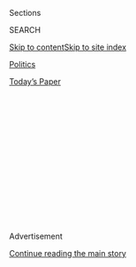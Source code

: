 <div id="app">

<div>

<div>

<div>

<div class="NYTAppHideMasthead css-1q2w90k e1suatyy0">

<div class="section css-ui9rw0 e1suatyy2">

<div class="css-eph4ug er09x8g0">

<div class="css-6n7j50">

</div>

<span class="css-1dv1kvn">Sections</span>

<div class="css-10488qs">

<span class="css-1dv1kvn">SEARCH</span>

</div>

[Skip to content](#site-content)[Skip to site
index](#site-index)

</div>

<div id="masthead-section-label" class="css-1wr3we4 eaxe0e00">

[Politics](https://www.nytimes3xbfgragh.onion/section/politics)

</div>

<div class="css-10698na e1huz5gh0">

</div>

</div>

<div id="masthead-bar-one" class="section hasLinks css-15hmgas e1csuq9d3">

<div class="css-uqyvli e1csuq9d0">

</div>

<div class="css-1uqjmks e1csuq9d1">

</div>

<div class="css-9e9ivx">

[](https://myaccount.nytimes3xbfgragh.onion/auth/login?response_type=cookie&client_id=vi)

</div>

<div class="css-1bvtpon e1csuq9d2">

[Today’s
Paper](https://www.nytimes3xbfgragh.onion/section/todayspaper)

</div>

</div>

</div>

</div>

<div data-aria-hidden="false">

<div id="site-content" data-role="main">

<div>

<div class="css-1aor85t" style="opacity:0.000000001;z-index:-1;visibility:hidden">

<div class="css-1hqnpie">

<div class="css-epjblv">

<span class="css-17xtcya">[Politics](/section/politics)</span><span class="css-x15j1o">|</span><span class="css-fwqvlz">Debbie
Wasserman Schultz to Resign D.N.C.
Post</span>

</div>

<div class="css-k008qs">

<div class="css-1iwv8en">

<span class="css-18z7m18"></span>

<div>

</div>

</div>

<span class="css-1n6z4y">https://nyti.ms/2al9inp</span>

<div class="css-1705lsu">

<div class="css-4xjgmj">

<div class="css-4skfbu" data-role="toolbar" data-aria-label="Social Media Share buttons, Save button, and Comments Panel with current comment count" data-testid="share-tools">

  - 
  - 
  - 
  - 
    
    <div class="css-6n7j50">
    
    </div>

  - 
  - 

</div>

</div>

</div>

</div>

</div>

</div>

<div class="css-13pd83m">

</div>

<div id="top-wrapper" class="css-1sy8kpn">

<div id="top-slug" class="css-l9onyx">

Advertisement

</div>

[Continue reading the main
story](#after-top)

<div class="ad top-wrapper" style="text-align:center;height:100%;display:block;min-height:250px">

<div id="top" class="place-ad" data-position="top" data-size-key="top">

</div>

</div>

<div id="after-top">

</div>

</div>

<div id="sponsor-wrapper" class="css-1hyfx7x">

<div id="sponsor-slug" class="css-19vbshk">

Supported by

</div>

[Continue reading the main
story](#after-sponsor)

<div id="sponsor" class="ad sponsor-wrapper" style="text-align:center;height:100%;display:block">

</div>

<div id="after-sponsor">

</div>

</div>

<div class="css-1vkm6nb ehdk2mb0">

# Debbie Wasserman Schultz to Resign D.N.C. Post

</div>

<div class="css-79elbk" data-testid="photoviewer-wrapper">

<div class="css-z3e15g" data-testid="photoviewer-wrapper-hidden">

</div>

<div class="css-1a48zt4 ehw59r15" data-testid="photoviewer-children">

![<span class="css-16f3y1r e13ogyst0" data-aria-hidden="true">Representative
Debbie Wasserman Schultz of Florida, chairman of the Democratic National
Committee, at a rally for Hillary Clinton and her running mate, Senator
Tim Kaine, in Miami on
Saturday.</span><span class="css-cnj6d5 e1z0qqy90" itemprop="copyrightHolder"><span class="css-1ly73wi e1tej78p0">Credit...</span><span><span>Scott
McIntyre for The New York
Times</span></span></span>](https://static01.graylady3jvrrxbe.onion/images/2016/07/25/us/25dems-web2/25dems-web2-articleLarge.jpg?quality=75&auto=webp&disable=upscale)

</div>

</div>

<div class="css-xt80pu e12qa4dv0">

<div class="css-18e8msd">

<div class="css-vp77d3 epjyd6m0">

<div class="css-1baulvz">

By [<span class="css-1baulvz" itemprop="name">Jonathan
Martin</span>](http://www.nytimes3xbfgragh.onion/by/jonathan-martin) and
[<span class="css-1baulvz last-byline" itemprop="name">Alan
Rappeport</span>](https://www.nytimes3xbfgragh.onion/by/alan-rappeport)

</div>

</div>

  - July 24,
    2016

  - 
    
    <div class="css-4xjgmj">
    
    <div class="css-d8bdto" data-role="toolbar" data-aria-label="Social Media Share buttons, Save button, and Comments Panel with current comment count" data-testid="share-tools">
    
      - 
      - 
      - 
      - 
        
        <div class="css-6n7j50">
        
        </div>
    
      - 
      - 
    
    </div>
    
    </div>

</div>

</div>

<div class="section meteredContent css-1r7ky0e" name="articleBody" itemprop="articleBody">

<div class="css-1fanzo5 StoryBodyCompanionColumn">

<div class="css-53u6y8">

*Follow along with our coverage of the* [*Democratic National
Covention*](http://www.nytimes3xbfgragh.onion/2016/07/25/us/politics/democratic-national-convention.html)*.*

PHILADELPHIA —Democrats arrived at their nominating convention on Sunday
under a cloud of discord as Debbie Wasserman Schultz, the chairwoman of
the Democratic National Committee, abruptly said she was resigning after
a [trove of leaked
emails](http://www.nytimes3xbfgragh.onion/2016/07/23/us/politics/dnc-emails-sanders-clinton.html?ref=politics)
showed party officials conspiring to sabotage the campaign of Senator
Bernie Sanders of Vermont.

The revelation, along with sizable pro-Sanders protests here in the
streets to greet arriving delegates, threatened to undermine the
delicate healing process that followed the contentious fight between Mr.
Sanders and Hillary Clinton. And it raised the prospect that a
convention that was intended to showcase the Democratic Party’s optimism
and unity, in contrast to the Republicans, could be marred by dissension
and disorder.

The day also veered extraordinarily into allegations, not easily
dismissed, that [Russia had a hand in the
leaks](http://www.nytimes3xbfgragh.onion/2016/07/25/us/politics/donald-trump-russia-emails.html "Times aritcle.")
that helped bring down the head of an American political party.

Despite those concerns, Democrats are hoping that focusing on Donald J.
Trump, the Republican nominee, will galvanize the party to rally around
Mrs. Clinton, and on Sunday those efforts received a major boost when
Michael R. Bloomberg, the former Republican and independent mayor of New
York, said he [would endorse
her](http://www.nytimes3xbfgragh.onion/2016/07/25/us/politics/michael-bloomberg-hillary-clinton-dnc.html).

</div>

</div>

<div class="css-1fanzo5 StoryBodyCompanionColumn">

<div class="css-53u6y8">

In her resignation statement, Ms. Wasserman Schultz, a representative
from Florida, said she would continue to fight for Mrs. Clinton from the
sidelines.

“I know that electing Hillary Clinton as our next president is critical
for America’s future,” Ms. Wasserman Schultz said in a statement. “I
look forward to serving as a surrogate for her campaign in Florida and
across the country to ensure her victory.”

She added, “Going forward, the best way for me to accomplish those goals
is to step down as party chair at the end of this convention.”

Donna Brazile, a vice chairwoman of the Democratic National Committee,
will be the interim chairwoman through the election, the committee said.

</div>

</div>

<div class="css-1fanzo5 StoryBodyCompanionColumn">

<div class="css-53u6y8">

Ms. Wasserman Schultz has faced a flurry of negative stories during her
five-year tenure as the committee’s chairwoman, with critics charging
that she was more focused on promoting her career than on the party, but
she had resisted calls to
quit.

</div>

</div>

<div class="css-1sngw6j">

[](https://www.nytimes3xbfgragh.onion/interactive/2016/us/elections/polls.html)

<div class="css-1eoytci">

![](https://static01.graylady3jvrrxbe.onion/images/2016/06/15/us/elections/polls-1466014214178/polls-1466014214178-articleLarge-v2.jpg)

</div>

<div class="css-1rha1bf">

## Latest Election Polls 2016

Get the latest national and state polls on the presidential election
between Hillary Clinton and Donald J. Trump.

</div>

</div>

<div class="css-1fanzo5 StoryBodyCompanionColumn">

<div class="css-53u6y8">

Ms. Wasserman Schultz announced her resignation after a private meeting
with advisers and senior aides to Mrs. Clinton at a hotel here a day
before the party’s convention was set to begin. She had faced growing
calls for her resignation over the weekend.

“In politics, you need to not only know when to draw your sword, but
also when to fall on it,” said James Carville, a longtime friend and
adviser to the Clintons.

The breach of the Democratic committee’s emails, made public on Friday
[by WikiLeaks](https://wikileaks.com/dnc-emails/), [offered undeniable
evidence](http://www.nytimes3xbfgragh.onion/2016/07/23/us/politics/dnc-emails-sanders-clinton.html)
of what Mr. Sanders’s supporters had complained about for much of the
senator’s contentious primary contest with Mrs. Clinton: that the party
was effectively an arm of Mrs. Clinton’s campaign. The messages showed
members of the committee’s communications team musing about pushing the
narrative that the Sanders campaign was inept and trying to raise
questions publicly about whether he was an atheist.

Mr. Sanders said the situation was an “outrage” on Sunday before the
resignation was announced, and called for Ms. Wasserman Schultz to step
down. Afterward, he said it was the right decision.

“The party leadership must also always remain impartial in the
presidential nominating process, something which did not occur in the
2016 race,” he said in a statement.

Mrs. Clinton’s campaign aides ignored questions as they quickly left a
hotel a few minutes after the resignation was announced. Ms. Brazile
emerged soon after the Clinton aides had left and said in a brief
interview that Ms. Wasserman Schultz had called her Sunday afternoon and
asked her to come to the hotel where the Florida delegation was staying.

</div>

</div>

<div class="css-1fanzo5 StoryBodyCompanionColumn">

<div class="css-53u6y8">

Convention organizers had expressed nervousness on Sunday about the
specter of Ms. Wasserman Schultz appearing onstage at all during the
four-day convention. They were worried that what they intended to be a
well-choreographed event, which officials hoped would contrast with the
sometimes chaotic Republican National Convention, could be marred by Mr.
Sanders’s backers booing and heckling her.

Ms. Wasserman Schultz recognized the magnitude of the problem on
Saturday and initially planned to offer an apology, one of her advisers
said. But it became clear to her on Sunday that contrition was
insufficient.

Mrs. Clinton’s campaign handled the situation delicately, not wanting
the chairwoman to feel intense pressure and dig in. The Clinton aides
told Ms. Wasserman Schultz the choice to resign was hers to make, but
they gently warned her that she would face jeers from Mr. Sanders’s
supporters this week in the convention hall, said the adviser to Ms.
Wasserman Schultz, who requested anonymity to discuss private
deliberations.

</div>

</div>

<div class="css-79elbk" data-testid="photoviewer-wrapper">

<div class="css-z3e15g" data-testid="photoviewer-wrapper-hidden">

</div>

<div class="css-1a48zt4 ehw59r15" data-testid="photoviewer-children">

![<span class="css-16f3y1r e13ogyst0" data-aria-hidden="true">A
supporter of Senator Bernie Sanders of Vermont assembled an effigy of
him on Sunday in Philadelphia as demonstrators called for the
resignation of Debbie Wasserman Schultz as the chairwoman of the
Democratic National
Committee.</span><span class="css-cnj6d5 e1z0qqy90" itemprop="copyrightHolder"><span class="css-1ly73wi e1tej78p0">Credit...</span><span>Mark
Makela for The New York
Times</span></span>](https://static01.graylady3jvrrxbe.onion/images/2016/07/25/us/25dems-jp1/25dems-jp1-articleLarge.jpg?quality=75&auto=webp&disable=upscale)

</div>

</div>

<div class="css-1fanzo5 StoryBodyCompanionColumn">

<div class="css-53u6y8">

The nudge was enough to force Ms. Wasserman Schultz’s hand.

The Clinton campaign also suggested on Sunday that [Russia had been
responsible](http://www.nytimes3xbfgragh.onion/2016/07/25/us/politics/donald-trump-russia-emails.html "Times article.")
for the leak as part of an effort to help Mr. Trump, who has made
flattering comments about President Vladimir V. Putin.

The convention will feature a host of prominent attendees, and Monday
will be headlined by speeches by Mr. Sanders and Michelle Obama, the
first lady. President Obama and former President Bill Clinton will
address the delegates later in the week, bringing the kind of
presidential firepower that the Republican convention could not muster
because of opposition to Mr. Trump.

The unexpected decision by Mr. Bloomberg to endorse Mrs. Clinton
reflected his increasing dismay about the rise of Mr. Trump.

</div>

</div>

<div class="css-1fanzo5 StoryBodyCompanionColumn">

<div class="css-53u6y8">

Mr. Sanders’s supporters were elated by Ms. Wasserman Schultz’s
decision, which they said had been long overdue.

“Thank God for WikiLeaks,” said Dan O’Neal, a delegate from Arizona who
was wearing a “Bernie for President” T-shirt. “The party was stacked
from the beginning with Debbie in charge.”

Benjamin T. Jealous, a frequent surrogate for Mr. Sanders and a former
president of the N.A.A.C.P., said on Sunday in Philadelphia that the
move “allows us to heal and move on.”

But many of Mr. Sanders’s backers were not ready to let go, and their
frustration could be seen on the streets here. A large, boisterous crowd
of his supporters, chanting “hell, no, D.N.C., we won’t vote for
Hillary,” [marched toward the site of the Democratic National
Convention](http://www.nytimes3xbfgragh.onion/2016/07/25/us/politics/protests-convention-bernie-sanders-philadelphia.html)
on Sunday afternoon.

The crowd of more than 1,000 people from as far as Seattle and Florida
was much larger than any of the protest marches last week in Cleveland
during the Republican convention.

Further angering some members of the party’s left was [Mrs. Clinton’s
selection of Senator Tim
Kaine](http://www.nytimes3xbfgragh.onion/2016/07/23/us/politics/tim-kaine-hillary-clinton-vice-president.html?action=click&contentCollection=Politics&module=RelatedCoverage&region=Marginalia&pgtype=article)
of Virginia as her running mate, a move that was widely heralded by
establishment Democrats but that provoked some backlash on Sunday from
members of the party who believed he was not sufficiently liberal.

</div>

</div>

<div class="css-1fanzo5 StoryBodyCompanionColumn">

<div class="css-53u6y8">

After the announcement on Friday that Mr. Kaine was joining the ticket,
some die-hard supporters of Mr. Sanders complained that the choice of a
centrist Democrat was evidence that Mrs. Clinton had merely been paying
lip service to the party’s progressive wing. Many were hoping that she
would select Senator Elizabeth Warren of Massachusetts or Senator
Sherrod Brown of Ohio if Mr. Sanders were not the choice.

Norman Solomon, a delegate for Mr. Sanders who coordinates the Bernie
Delegates Network, said that 90 percent of his delegates had found Mr.
Kaine to be an “unacceptable” choice for vice president. Mr. Solomon’s
group arrived early in Philadelphia to make its displeasure known.

“Secretary Clinton must know that her choice of Kaine can only inflame
rather than soothe her relations with the huge constituency of Bernie
supporters,” he said.

Mr. Sanders was conspicuously quiet after the pick was announced before
breaking his silence on Sunday in a CNN interview. While he spoke highly
of Mr. Kaine, he made clear that they had big policy differences.

“Are his political views different than mine? Yes, they are,” Mr.
Sanders said. “He is more conservative than I am.”

Ms. Wasserman Schultz’s decision to resign could help tamp down open
dissent by Sanders delegates at the convention. Immediately after her
announcement, top party leaders praised her work in an effort to show
solidarity on the eve of the four-day event.

“I am grateful to Debbie for getting the Democratic Party to this year’s
historic convention in Philadelphia, and I know that this week’s events
will be a success thanks to her hard work and leadership,” Mrs. Clinton
said.

</div>

</div>

<div class="css-1fanzo5 StoryBodyCompanionColumn">

<div class="css-53u6y8">

Mr. Obama said in a statement, “For the last eight years, Chairwoman
Debbie Wasserman Schultz has had my back.”

As Democrats digested the news, Republicans gloated.

The Republican National Committee sent out headlines that depicted the
Democratic Party in disarray.

Mr. Trump, who spent much of the day egging on supporters of Mr. Sanders
to revolt after the selection of Mr. Kaine, [bragged on
Twitter](https://twitter.com/realDonaldTrump/status/757311921095925760?lang=en)
that he had always known Ms. Wasserman Schultz was “overrated.”

</div>

</div>

<div class="css-cfo9c3">

</div>

<div class="css-1fanzo5 StoryBodyCompanionColumn">

<div class="css-53u6y8">

“The Dems Convention is cracking up, and Bernie is exhausted, no energy
left\!” Mr. Trump wrote.

The fallout from the resignation could jeopardize Ms. Wasserman
Schultz’s seat in Congress, as she faces Tim Canova, a law professor
who supports Mr. Sanders, in a primary election next month.

</div>

</div>

</div>

<div>

</div>

<div>

</div>

<div>

</div>

<div>

<div id="bottom-wrapper" class="css-1ede5it">

<div id="bottom-slug" class="css-l9onyx">

Advertisement

</div>

[Continue reading the main
story](#after-bottom)

<div id="bottom" class="ad bottom-wrapper" style="text-align:center;height:100%;display:block;min-height:90px">

</div>

<div id="after-bottom">

</div>

</div>

</div>

</div>

</div>

## Site Index

<div>

</div>

## Site Information Navigation

  - [© <span>2020</span> <span>The New York Times
    Company</span>](https://help.nytimes3xbfgragh.onion/hc/en-us/articles/115014792127-Copyright-notice)

<!-- end list -->

  - [NYTCo](https://www.nytco.com/)
  - [Contact
    Us](https://help.nytimes3xbfgragh.onion/hc/en-us/articles/115015385887-Contact-Us)
  - [Work with us](https://www.nytco.com/careers/)
  - [Advertise](https://nytmediakit.com/)
  - [T Brand Studio](http://www.tbrandstudio.com/)
  - [Your Ad
    Choices](https://www.nytimes3xbfgragh.onion/privacy/cookie-policy#how-do-i-manage-trackers)
  - [Privacy](https://www.nytimes3xbfgragh.onion/privacy)
  - [Terms of
    Service](https://help.nytimes3xbfgragh.onion/hc/en-us/articles/115014893428-Terms-of-service)
  - [Terms of
    Sale](https://help.nytimes3xbfgragh.onion/hc/en-us/articles/115014893968-Terms-of-sale)
  - [Site
    Map](https://spiderbites.nytimes3xbfgragh.onion)
  - [Help](https://help.nytimes3xbfgragh.onion/hc/en-us)
  - [Subscriptions](https://www.nytimes3xbfgragh.onion/subscription?campaignId=37WXW)

</div>

</div>

</div>

</div>
